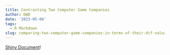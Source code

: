 ```yaml
---
title: Contrasting Two Computer Game Companies
author: DWD
date: '2023-05-08'
tags:
  - R Markdown
slug: comparing-two-computer-game-companies-in-terms-of-their-dcf-valuation
---
```


[Shiny Document](https://rart.shinyapps.io/Two_Gaming_Companies/)!

